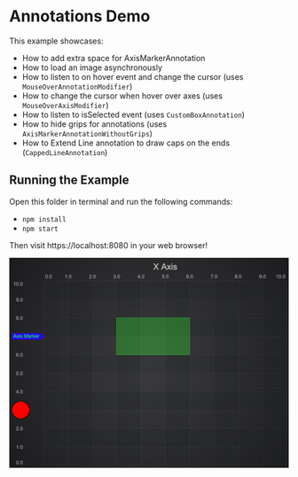 # Annotations Demo

This example showcases:

* How to add extra space for AxisMarkerAnnotation
* How to load an image asynchronously
* How to listen to on hover event and change the cursor (uses `MouseOverAnnotationModifier`)
* How to change the cursor when hover over axes (uses `MouseOverAxisModifier`)
* How to listen to isSelected event (uses `CustomBoxAnnotation`)
* How to hide grips for annotations (uses `AxisMarkerAnnotationWithoutGrips`)
* How to Extend Line annotation to draw caps on the ends (`CappedLineAnnotation`)

## Running the Example

Open this folder in terminal and run the following commands:

* `npm install`
* `npm start`

Then visit https://localhost:8080 in your web browser!

![Annotations Demo](img/annotations.png)
